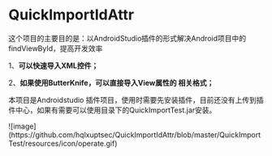 # QuickImportIdAttr
 <p>这个项目的主要目的是：以AndroidStudio插件的形式解决Android项目中的findViewById，提高开发效率</p>
 <p>1、<b>可以快速导入XML控件；</b></p>
 <p>2、<b>如果使用ButterKnife，可以直接导入View属性的 相关格式；</b></p>
<p>本项目是Androidstudio 插件项目，使用时需要先安装插件，目前还没有上传到插件中心，如果有需要可以使用目录下的QuickImportTest.jar安装。</p>
![image](https://github.com/hqlxuptsec/QuickImportIdAttr/blob/master/QuickImportTest/resources/icon/operate.gif)
